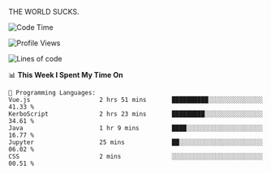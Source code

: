 THE WORLD SUCKS.

<!--START_SECTION:waka-->
![Code Time](http://img.shields.io/badge/Code%20Time-1%2C067%20hrs%201%20min-blue)

![Profile Views](http://img.shields.io/badge/Profile%20Views-0-blue)

![Lines of code](https://img.shields.io/badge/From%20Hello%20World%20I%27ve%20Written-1.4%20million%20lines%20of%20code-blue)

📊 **This Week I Spent My Time On** 

```text
💬 Programming Languages: 
Vue.js                   2 hrs 51 mins       ██████████░░░░░░░░░░░░░░░   41.33 % 
KerboScript              2 hrs 23 mins       █████████░░░░░░░░░░░░░░░░   34.61 % 
Java                     1 hr 9 mins         ████░░░░░░░░░░░░░░░░░░░░░   16.77 % 
Jupyter                  25 mins             ██░░░░░░░░░░░░░░░░░░░░░░░   06.02 % 
CSS                      2 mins              ░░░░░░░░░░░░░░░░░░░░░░░░░   00.51 % 
```


<!--END_SECTION:waka-->
